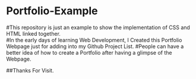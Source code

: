 # Portfolio-Example


#This repository is just an example to show the implementation of CSS and HTML linked together.<br>
#In the early days of learning Web Development, I Created this Portfolio Webpage just for adding into my Github Project List.
#People can have a better idea of how to create a Portfolio after having a glimpse of the Webpage.

##Thanks For Visit.

